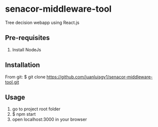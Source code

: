 # senacor-middleware-tool
Tree decision webapp using React.js

## Pre-requisites
1. Install NodeJs

## Installation
From git: $ git clone https://github.com/juanluisgv1/senacor-middleware-tool.git

## Usage
1. go to project root folder
2. $ npm start 
3. open localhost:3000 in your browser

